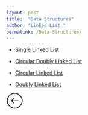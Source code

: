 ```yaml
---
layout: post
title:  "Data Structures"
author: "Linked List "
permalink: /Data-Structures/
---
```


* [Single Linked List](/subcategories/link)

* [Circular Doubly Linked List](/subcategories/cdlink)

* [Circular Linked List](/subcategories/clink)

* [Doubly Linked List](/subcategories/dlink)

[![](/img/back.png)](/search/)
